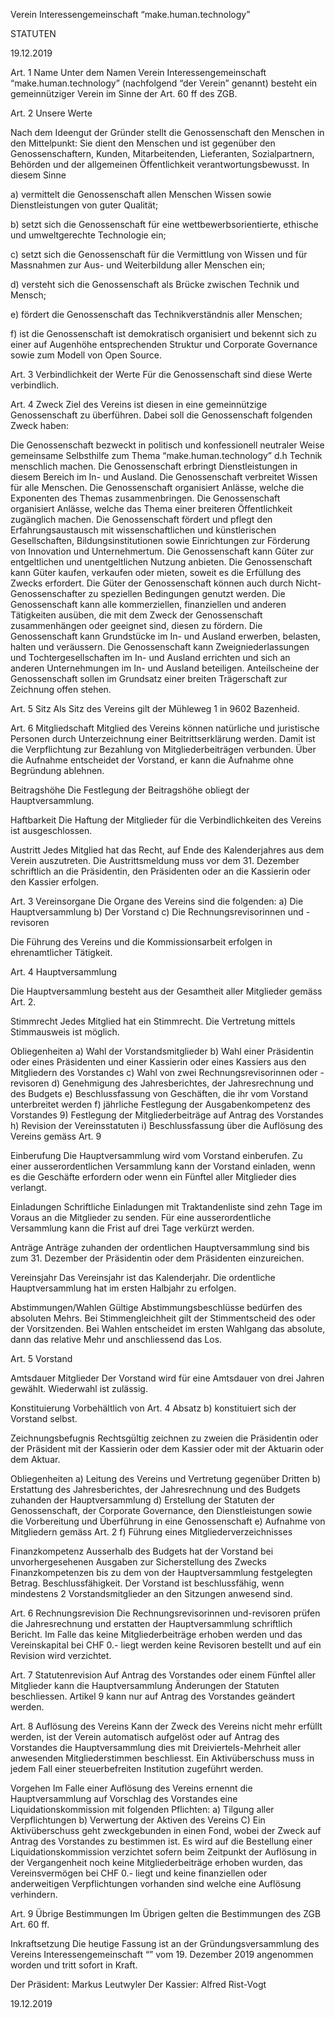 Verein Interessengemeinschaft “make.human.technology”

STATUTEN 

19.12.2019

Art. 1 
Name 
Unter dem Namen Verein Interessengemeinschaft “make.human.technology” (nachfolgend “der Verein” genannt) besteht ein gemeinnütziger Verein im Sinne der Art. 60 ff des ZGB.             
                    
Art. 2
Unsere Werte
                    
Nach dem Ideengut der Gründer stellt die Genossenschaft den Menschen in den Mittelpunkt: Sie dient den Menschen und ist gegenüber den Genossenschaftern, Kunden, Mitarbeitenden, Lieferanten, Sozialpartnern, Behörden und der allgemeinen Öffentlichkeit verantwortungsbewusst. In diesem Sinne        
                            
a)  vermittelt die Genossenschaft allen Menschen Wissen sowie Dienstleistungen von guter Qualität;            
                            
b)  setzt sich die Genossenschaft für eine wettbewerbsorientierte, ethische und umweltgerechte Technologie ein;    
                            
c)  setzt sich die Genossenschaft für die Vermittlung von Wissen und für Massnahmen zur Aus- und Weiterbildung aller Menschen ein;            
                            
d)  versteht sich die Genossenschaft als Brücke zwischen Technik und Mensch;  

e)  fördert die Genossenschaft das Technikverständnis aller Menschen;     

f)  ist die Genossenschaft ist demokratisch organisiert und bekennt sich zu einer auf Augenhöhe entsprechenden Struktur und Corporate Governance sowie zum Modell von Open Source.
    
Art. 3
Verbindlichkeit der Werte
Für die Genossenschaft sind diese Werte verbindlich.

Art. 4
Zweck 
Ziel des Vereins ist diesen in eine gemeinnützige Genossenschaft zu überführen. Dabei soll die Genossenschaft folgenden Zweck haben: 

Die Genossenschaft bezweckt in politisch und konfessionell neutraler Weise gemeinsame Selbsthilfe zum Thema “make.human.technology” d.h Technik menschlich machen.
Die Genossenschaft erbringt Dienstleistungen in diesem Bereich im In- und Ausland.
Die Genossenschaft verbreitet Wissen für alle Menschen.
Die Genossenschaft organisiert Anlässe, welche die Exponenten des Themas zusammenbringen.
Die Genossenschaft organisiert Anlässe, welche das Thema einer breiteren Öffentlichkeit zugänglich machen.
Die Genossenschaft fördert und pflegt den Erfahrungsaustausch mit wissenschaftlichen und künstlerischen Gesellschaften, Bildungsinstitutionen sowie Einrichtungen zur Förderung von Innovation und Unternehmertum.
Die Genossenschaft kann Güter zur entgeltlichen und unentgeltlichen Nutzung anbieten.
Die Genossenschaft kann Güter kaufen, verkaufen oder mieten, soweit es die Erfüllung des Zwecks erfordert.
Die Güter der Genossenschaft können auch durch Nicht-Genossenschafter zu speziellen Bedingungen genutzt werden.
Die Genossenschaft kann alle kommerziellen, finanziellen und anderen Tätigkeiten ausüben, die mit dem Zweck der Genossenschaft zusammenhängen oder geeignet sind, diesen zu fördern.
Die Genossenschaft kann Grundstücke im In- und Ausland erwerben, belasten, halten und veräussern. 
Die Genossenschaft kann Zweigniederlassungen und Tochtergesellschaften im In- und Ausland errichten und sich an anderen Unternehmungen im In- und Ausland beteiligen.
Anteilscheine der Genossenschaft sollen im Grundsatz einer breiten Trägerschaft zur Zeichnung offen stehen. 

Art. 5
Sitz 
Als Sitz des Vereins gilt der Mühleweg 1 in 9602 Bazenheid. 

Art. 6
Mitgliedschaft 
Mitglied des Vereins können natürliche und juristische Personen durch Unterzeichnung einer Beitrittserklärung werden. Damit ist die Verpflichtung zur Bezahlung von Mitgliederbeiträgen verbunden. Über die Aufnahme entscheidet der Vorstand, er kann die Aufnahme ohne Begründung ablehnen. 

Beitragshöhe 
Die Festlegung der Beitragshöhe obliegt der Hauptversammlung.

Haftbarkeit 
Die Haftung der Mitglieder für die Verbindlichkeiten des Vereins ist ausgeschlossen. 

Austritt 
Jedes Mitglied hat das Recht, auf Ende des Kalenderjahres aus dem Verein auszutreten. Die Austrittsmeldung muss vor dem 31. Dezember schriftlich an die Präsidentin, den Präsidenten oder an die Kassierin oder den Kassier erfolgen. 

Art. 3 
Vereinsorgane 
Die Organe des Vereins sind die folgenden: 
a) Die Hauptversammlung
b) Der Vorstand
c) Die Rechnungsrevisorinnen und -revisoren 

Die Führung des Vereins und die Kommissionsarbeit erfolgen in ehrenamtlicher Tätigkeit. 

Art. 4 
Hauptversammlung 

Die Hauptversammlung besteht aus der Gesamtheit aller Mitglieder gemäss Art. 2. 

Stimmrecht 
Jedes Mitglied hat ein Stimmrecht. Die Vertretung mittels Stimmausweis ist möglich. 

Obliegenheiten 
a) Wahl der Vorstandsmitglieder 
b) Wahl einer Präsidentin oder eines Präsidenten und einer Kassierin oder eines Kassiers aus den Mitgliedern des Vorstandes 
c) Wahl von zwei Rechnungsrevisorinnen oder -revisoren 
d) Genehmigung des Jahresberichtes, der Jahresrechnung und des Budgets 
e) Beschlussfassung von Geschäften, die ihr vom Vorstand unterbreitet werden 
f) jährliche Festlegung der Ausgabenkompetenz des Vorstandes 
9) Festlegung der Mitgliederbeiträge auf Antrag des Vorstandes 
h) Revision der Vereinsstatuten 
i) Beschlussfassung über die Auflösung des Vereins gemäss Art. 9 

Einberufung 
Die Hauptversammlung wird vom Vorstand einberufen. Zu einer ausserordentlichen Versammlung kann der Vorstand einladen, wenn es die Geschäfte erfordern oder wenn ein Fünftel aller Mitglieder dies verlangt.

Einladungen 
Schriftliche Einladungen mit Traktandenliste sind zehn Tage im Voraus an die Mitglieder zu senden. Für eine ausserordentliche Versammlung kann die Frist auf drei Tage verkürzt werden. 

Anträge 
Anträge zuhanden der ordentlichen Hauptversammlung sind bis zum 31. Dezember der Präsidentin oder dem Präsidenten einzureichen. 

Vereinsjahr 
Das Vereinsjahr ist das Kalenderjahr. Die ordentliche Hauptversammlung 
hat im ersten Halbjahr zu erfolgen. 

Abstimmungen/Wahlen 
Gültige Abstimmungsbeschlüsse bedürfen des absoluten Mehrs. Bei Stimmengleichheit gilt der Stimmentscheid des oder der Vorsitzenden. Bei Wahlen entscheidet im ersten Wahlgang das absolute, dann das relative Mehr und anschliessend das Los. 

Art. 5
Vorstand 

Amtsdauer Mitglieder 
Der Vorstand wird für eine Amtsdauer von drei Jahren gewählt. Wiederwahl ist zulässig. 

Konstituierung 
Vorbehältlich von Art. 4 Absatz b) konstituiert sich der Vorstand selbst. 

Zeichnungsbefugnis 
Rechtsgültig zeichnen zu zweien die Präsidentin oder der Präsident mit der Kassierin oder dem Kassier oder mit der Aktuarin oder dem Aktuar. 

Obliegenheiten 
a) Leitung des Vereins und Vertretung gegenüber Dritten 
b) Erstattung des Jahresberichtes, der Jahresrechnung und des Budgets zuhanden der Hauptversammlung
d) Erstellung der Statuten der Genossenschaft, der Corporate Governance, den Dienstleistungen sowie die Vorbereitung und Überführung in eine Genossenschaft
e) Aufnahme von Mitgliedern gemäss Art. 2 
f) Führung eines Mitgliederverzeichnisses 

Finanzkompetenz 
Ausserhalb des Budgets hat der Vorstand bei unvorhergesehenen Ausgaben zur Sicherstellung des Zwecks Finanzkompetenzen bis zu dem von der Hauptversammlung festgelegten Betrag. 
Beschlussfähigkeit. Der Vorstand ist beschlussfähig, wenn mindestens 2 Vorstandsmitglieder an den Sitzungen anwesend sind. 

Art. 6
Rechnungsrevision 
Die Rechnungsrevisorinnen und-revisoren prüfen die Jahresrechnung und erstatten der Hauptversammlung schriftlich Bericht. Im Falle das keine Mitgliederbeiträge erhoben werden und das Vereinskapital bei CHF 0.- liegt werden keine Revisoren bestellt und auf ein Revision wird verzichtet. 

Art. 7
Statutenrevision 
Auf Antrag des Vorstandes oder einem Fünftel aller Mitglieder kann die Hauptversammlung Änderungen der Statuten beschliessen. Artikel 9 kann nur auf Antrag des Vorstandes geändert werden. 

Art. 8
Auflösung des Vereins 
Kann der Zweck des Vereins nicht mehr erfüllt werden, ist der Verein automatisch aufgelöst oder auf Antrag des Vorstandes die Hauptversammlung dies mit Dreiviertels-Mehrheit aller anwesenden Mitgliederstimmen beschliesst. Ein Aktivüberschuss muss in jedem Fall einer steuerbefreiten Institution zugeführt werden. 

Vorgehen 
Im Falle einer Auflösung des Vereins ernennt die Hauptversammlung auf Vorschlag des Vorstandes eine Liquidationskommission mit folgenden Pflichten: 
a) Tilgung aller Verpflichtungen 
b) Verwertung der Aktiven des Vereins 
C) Ein Aktivüberschuss geht zweckgebunden in einen Fond, wobei der Zweck auf Antrag des Vorstandes zu bestimmen ist. 
Es wird auf die Bestellung einer Liquidationskommission verzichtet sofern beim Zeitpunkt der Auflösung in der Vergangenheit noch keine Mitgliederbeiträge erhoben wurden, das Vereinsvermögen bei CHF 0.- liegt und keine finanziellen oder anderweitigen Verpflichtungen vorhanden sind welche eine Auflösung verhindern. 

Art. 9 
Übrige Bestimmungen 
Im Übrigen gelten die Bestimmungen des ZGB Art. 60 ff. 


Inkraftsetzung 
Die heutige Fassung ist an der Gründungsversammlung des Vereins Interessengemeinschaft “” vom 19. Dezember 2019 angenommen worden und tritt sofort in Kraft. 

Der Präsident: Markus Leutwyler
Der Kassier: Alfred Rist-Vogt

19.12.2019
